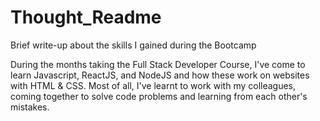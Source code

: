 # Thought_Readme
Brief  write-up about the skills I gained during the Bootcamp

During the months taking the Full Stack Developer Course, I've come to learn Javascript, ReactJS, and NodeJS and how these work on websites with HTML & CSS.
Most of all, I've learnt to work with my colleagues, coming together to solve code problems and learning from each other's mistakes.
